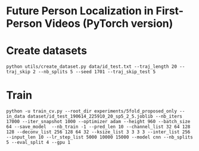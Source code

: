 # Future Person Localization in First-Person Videos (PyTorch version)


# Create datasets 
```
python utils/create_dataset.py data/id_test.txt --traj_length 20 --traj_skip 2 --nb_splits 5 --seed 1701 --traj_skip_test 5
```


# Train 
```
python -u train_cv.py --root_dir experiments/5fold_proposed_only --in_data dataset/id_test_190614_225910_20_sp5_2_5.joblib --nb_iters 17000 --iter_snapshot 1000 --optimizer adam --height 960 --batch_size 64 --save_model  --nb_train -1 --pred_len 10 --channel_list 32 64 128 128 --deconv_list 256 128 64 32 --ksize_list 3 3 3 3 --inter_list 256 --input_len 10 --lr_step_list 5000 10000 15000 --model cnn --nb_splits 5 --eval_split 4 --gpu 1 
```

